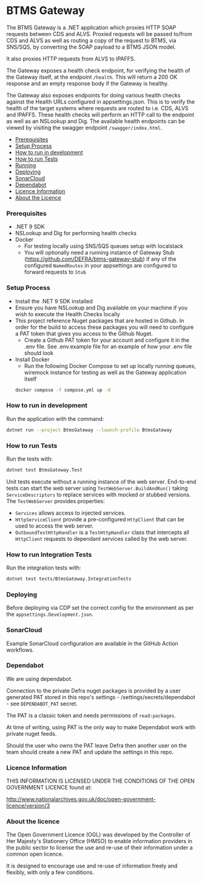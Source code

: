 # BTMS Gateway

The BTMS Gateway is a .NET application which proxies HTTP SOAP requests between CDS and ALVS.
Proxied requests will be passed to/from CDS and ALVS as well as routing a copy of the request to BTMS, via SNS/SQS, by converting the SOAP payload to a BTMS JSON model.

It also proxies HTTP requests from ALVS to IPAFFS.

The Gateway exposes a health check endpoint, for verifying the health of the Gateway itself, at the endpoint <code>/health</code>.
This will return a 200 OK response and an empty response body if the Gateway is healthy.

The Gateway also exposes endpoints for doing various health checks against the Health URLs configured in appsettings.json.
This is to verify the health of the target systems where requests are routed to i.e. CDS, ALVS and IPAFFS.
These health checks will perform an HTTP call to the endpoint as well as an NSLookup and Dig.
The available health endpoints can be viewed by visiting the swagger endpoint <code>/swagger/index.html</code>.

* [Prerequisites](#prerequisites)
* [Setup Process](#setup-process)
* [How to run in development](#how-to-run-in-development)
* [How to run Tests](#how-to-run-tests)
* [Running](#running)
* [Deploying](#deploying)
* [SonarCloud](#sonarCloud)
* [Dependabot](#dependabot)
* [Licence Information](#licence-information)
* [About the Licence](#about-the-licence)

### Prerequisites

- .NET 9 SDK
- NSLookup and Dig for performing health checks
- Docker
  - For testing locally using SNS/SQS queues setup with localstack
  - You will optionally need a running instance of Gateway Stub (https://github.com/DEFRA/btms-gateway-stub) if any of the configured <code>NamedRoutes</code> in your appsettings are configured to forward requests to <code>Stub</code>

### Setup Process

- Install the .NET 9 SDK installed
- Ensure you have NSLookup and Dig available on your machine if you wish to execute the Health Checks locally
- This project reference Nuget packages that are hosted in Github. In order for the build to access these packages you will need to configure a PAT token that gives you access to the Github Nuget.
  - Create a Github PAT token for your account and configure it in the .env file. See .env.example file for an example of how your .env file should look
- Install Docker
  - Run the following Docker Compose to set up locally running queues, wiremock instance for testing as well as the Gateway application itself
  ```bash
  docker compose -f compose.yml up -d
  ```

### How to run in development

Run the application with the command:

```bash
dotnet run --project BtmsGateway --launch-profile BtmsGateway
```

### How to run Tests

Run the tests with:

```bash
dotnet test BtmsGateway.Test
```

Unit tests execute without a running instance of the web server.
End-to-end tests can start the web server using `TestWebServer.BuildAndRun()` taking `ServiceDescriptors` to replace services with mocked or stubbed versions. The `TestWebServer` provides properties:
- `Services` allows access to injected services.
- `HttpServiceClient` provide a pre-configured `HttpClient` that can be used to access the web server.
- `OutboundTestHttpHandler` is a `TestHttpHandler` class that intercepts all `HttpClient` requests to dependant services called by the web server.

### How to run Integration Tests

Run the integration tests with:

```bash
dotnet test tests/BtmsGateway.IntegrationTests
```

### Deploying

Before deploying via CDP set the correct config for the environment as per the `appsettings.Development.json`.

### SonarCloud

Example SonarCloud configuration are available in the GitHub Action workflows.

### Dependabot

We are using dependabot.

Connection to the private Defra nuget packages is provided by a user generated PAT stored in this repo's settings - /settings/secrets/dependabot - see `DEPENDABOT_PAT` secret.

The PAT is a classic token and needs permissions of `read:packages`.

At time of writing, using PAT is the only way to make Dependabot work with private nuget feeds.

Should the user who owns the PAT leave Defra then another user on the team should create a new PAT and update the settings in this repo.

### Licence Information

THIS INFORMATION IS LICENSED UNDER THE CONDITIONS OF THE OPEN GOVERNMENT LICENCE found at:

<http://www.nationalarchives.gov.uk/doc/open-government-licence/version/3>

### About the licence

The Open Government Licence (OGL) was developed by the Controller of Her Majesty's Stationery Office (HMSO) to enable information providers in the public sector to license the use and re-use of their information under a common open licence.

It is designed to encourage use and re-use of information freely and flexibly, with only a few conditions.
